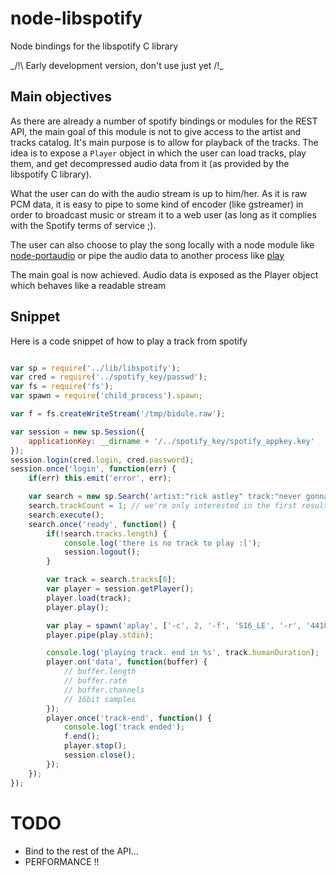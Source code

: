 node-libspotify
===============

Node bindings for the libspotify C library

_/!\ Early development version, don't use just yet /!\_


Main objectives
---------------

As there are already a number of spotify bindings or modules for the REST API, the main goal
of this module is not to give access to the artist and tracks catalog. It's main purpose is
to allow for playback of the tracks. The idea is to expose a `Player` object in which the user
can load tracks, play them, and get decompressed audio data from it (as provided by the libspotify C library).

What the user can do with the audio stream is up to him/her. As it is raw PCM data, it is easy to pipe to
some kind of encoder (like gstreamer) in order to broadcast music or stream it to a web user (as long as it complies
with the Spotify terms of service ;).

The user can also choose to play the song locally with a node module like [node-portaudio](https://github.com/joeferner/node-portaudio)
or pipe the audio data to another process like [play](http://linux.about.com/library/cmd/blcmdl1_play.htm)


The main goal is now achieved. Audio data is exposed as the Player object which behaves like a readable stream

Snippet
-------

Here is a code snippet of how to play a track from spotify

```js

var sp = require('../lib/libspotify');
var cred = require('../spotify_key/passwd');
var fs = require('fs');
var spawn = require('child_process').spawn;

var f = fs.createWriteStream('/tmp/bidule.raw');

var session = new sp.Session({
    applicationKey: __dirname + '/../spotify_key/spotify_appkey.key'
});
session.login(cred.login, cred.password);
session.once('login', function(err) {
    if(err) this.emit('error', err);

    var search = new sp.Search('artist:"rick astley" track:"never gonna give you up"');
    search.trackCount = 1; // we're only interested in the first result;
    search.execute();
    search.once('ready', function() {
        if(!search.tracks.length) {
            console.log('there is no track to play :[');
            session.logout();
        }

        var track = search.tracks[0];
        var player = session.getPlayer();
        player.load(track);
        player.play();

        var play = spawn('aplay', ['-c', 2, '-f', 'S16_LE', '-r', '44100']);
        player.pipe(play.stdin);

        console.log('playing track. end in %s', track.humanDuration);
        player.on('data', function(buffer) {
            // buffer.length
            // buffer.rate
            // buffer.channels
            // 16bit samples
        });
        player.once('track-end', function() {
            console.log('track ended');
            f.end();
            player.stop();
            session.close();
        });
    });
});

```


TODO
====

* Bind to the rest of the API...
* PERFORMANCE !!
